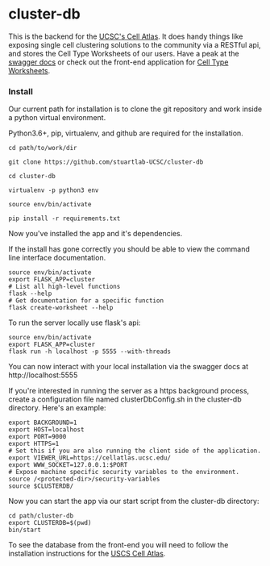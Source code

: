 # cluster-db
This is the backend for the [UCSC's Cell Atlas](https://cellatlas.ucsc.edu/). It does handy things like exposing single cell clustering solutions
to the community via a RESTful api, and stores the Cell Type Worksheets of our users. Have a peak at the [swagger docs](https://cellatlasapi.ucsc.edu/)
or check out the front-end application for [Cell Type Worksheets](https://cellatlas.ucsc.edu/cell-type).


### Install

Our current path for installation is to clone the git repository and work inside a python virtual environment.

Python3.6+, pip, virtualenv, and github are required for the installation.
```
cd path/to/work/dir

git clone https://github.com/stuartlab-UCSC/cluster-db

cd cluster-db

virtualenv -p python3 env

source env/bin/activate

pip install -r requirements.txt
```
Now you've installed the app and it's dependencies.

If the install has gone correctly you should be able to view the command line interface documentation.
```
source env/bin/activate
export FLASK_APP=cluster
# List all high-level functions
flask --help
# Get documentation for a specific function
flask create-worksheet --help
```
To run the server locally use flask's api:
```
source env/bin/activate
export FLASK_APP=cluster
flask run -h localhost -p 5555 --with-threads
```
You can now interact with your local installation via the swagger docs at http://localhost:5555

If you're interested in running the server as a https background process, create a configuration file named clusterDbConfig.sh
in the cluster-db directory. Here's an example:

```
export BACKGROUND=1
export HOST=localhost
export PORT=9000
export HTTPS=1
# Set this if you are also running the client side of the application.
export VIEWER_URL=https://cellatlas.ucsc.edu/
export WWW_SOCKET=127.0.0.1:$PORT
# Expose machine specific security variables to the environment.
source /<protected-dir>/security-variables
source $CLUSTERDB/
```
Now you can start the app via our start script from the cluster-db directory:
```
cd path/cluster-db
export CLUSTERDB=$(pwd)
bin/start
```
To see the database from the front-end you will need to follow the installation instructions for the [USCS Cell Atlas](https://github.com/Stuartlab-UCSC/cell-atlas). 
